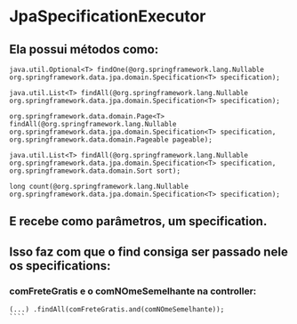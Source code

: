 # JpaSpecificationExecutor

## Ela possui métodos como:
````
java.util.Optional<T> findOne(@org.springframework.lang.Nullable org.springframework.data.jpa.domain.Specification<T> specification);

java.util.List<T> findAll(@org.springframework.lang.Nullable org.springframework.data.jpa.domain.Specification<T> specification);

org.springframework.data.domain.Page<T> findAll(@org.springframework.lang.Nullable org.springframework.data.jpa.domain.Specification<T> specification, org.springframework.data.domain.Pageable pageable);

java.util.List<T> findAll(@org.springframework.lang.Nullable org.springframework.data.jpa.domain.Specification<T> specification, org.springframework.data.domain.Sort sort);

long count(@org.springframework.lang.Nullable org.springframework.data.jpa.domain.Specification<T> specification);
````

## E recebe como parâmetros, um specification.

## Isso faz com que o find consiga ser passado nele os specifications:
### comFreteGratis e o comNOmeSemelhante na controller: 
`````
(...) .findAll(comFreteGratis.and(comNOmeSemelhante));
````
